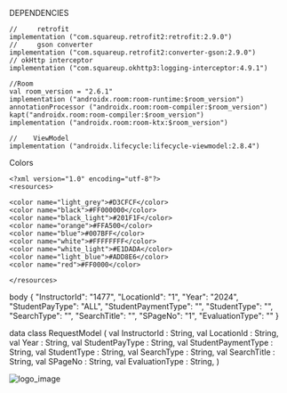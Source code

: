 DEPENDENCIES

    //     retrofit
    implementation ("com.squareup.retrofit2:retrofit:2.9.0")
    //     gson converter
    implementation ("com.squareup.retrofit2:converter-gson:2.9.0")
    // okHttp interceptor
    implementation ("com.squareup.okhttp3:logging-interceptor:4.9.1")

    //Room
    val room_version = "2.6.1"
    implementation ("androidx.room:room-runtime:$room_version")
    annotationProcessor ("androidx.room:room-compiler:$room_version")
    kapt("androidx.room:room-compiler:$room_version")
    implementation ("androidx.room:room-ktx:$room_version")

    //    ViewModel
    implementation ("androidx.lifecycle:lifecycle-viewmodel:2.8.4")

Colors

    <?xml version="1.0" encoding="utf-8"?>
    <resources>

    <color name="light_grey">#D3CFCF</color>
    <color name="black">#FF000000</color>
    <color name="black_light">#201F1F</color>
    <color name="orange">#FFA500</color>
    <color name="blue">#007BFF</color>
    <color name="white">#FFFFFFFF</color>
    <color name="white_light">#E1DADA</color>
    <color name="light_blue">#ADD8E6</color>
    <color name="red">#FF0000</color>

    </resources>


body
    {
  "InstructorId": "1477",
  "LocationId": "1",
  "Year": "2024",
  "StudentPayType": "ALL",
  "StudentPaymentType": "",
  "StudentType": "",
  "SearchType": "",
  "SearchTitle": "",
  "SPageNo": "1",
  "EvaluationType": ""
    }

data class RequestModel (
    val InstructorId : String,
    val LocationId : String,
    val Year : String,
    val StudentPayType : String,
    val StudentPaymentType : String,
    val StudentType : String,
    val SearchType : String,
    val SearchTitle : String,
    val SPageNo : String,
    val EvaluationType : String,
)



![logo_image](https://github.com/user-attachments/assets/cff41f99-0e56-4cf3-8d16-6b823c3a7d69)

